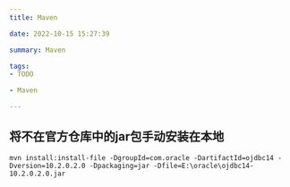 ```yaml
---
title: Maven

date: 2022-10-15 15:27:39

summary: Maven

tags:
- TODO

- Maven

---
```


## 将不在官方仓库中的jar包手动安装在本地

```shell
mvn install:install-file -DgroupId=com.oracle -DartifactId=ojdbc14 -Dversion=10.2.0.2.0 -Dpackaging=jar -Dfile=E:\oracle\ojdbc14-10.2.0.2.0.jar
```
